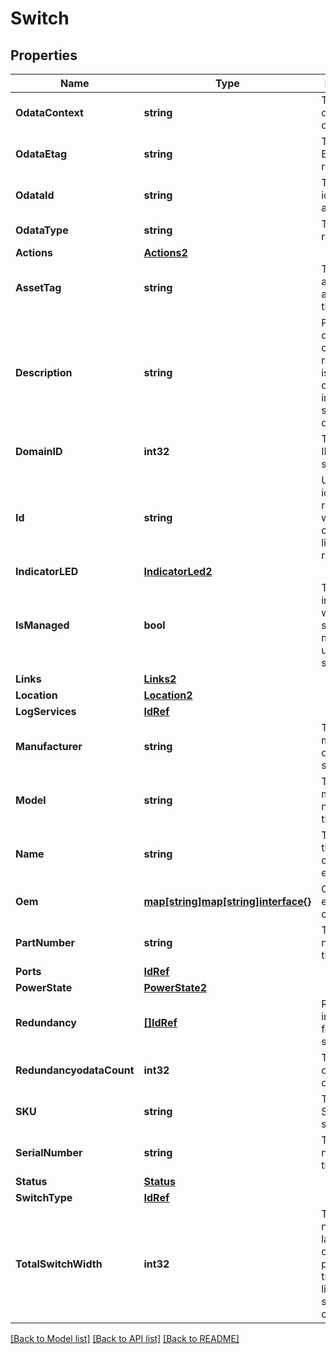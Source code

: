 # Switch

## Properties
Name | Type | Description | Notes
------------ | ------------- | ------------- | -------------
**OdataContext** | **string** | The OData description of a payload. | [optional] 
**OdataEtag** | **string** | The current ETag of the resource. | [optional] 
**OdataId** | **string** | The unique identifier for a resource. | 
**OdataType** | **string** | The type of a resource. | 
**Actions** | [**Actions2**](Actions_2.md) |  | [optional] 
**AssetTag** | **string** | The user assigned asset tag for this switch. | [optional] 
**Description** | **string** | Provides a description of this resource and is used for commonality  in the schema definitions. | [optional] 
**DomainID** | **int32** | The Domain ID for this switch. | [optional] 
**Id** | **string** | Uniquely identifies the resource within the collection of like resources. | 
**IndicatorLED** | [**IndicatorLed2**](IndicatorLED_2.md) |  | [optional] 
**IsManaged** | **bool** | This indicates whether the switch is in a managed or unmanaged state. | [optional] 
**Links** | [**Links2**](Links_2.md) |  | [optional] 
**Location** | [**Location2**](Location_2.md) |  | [optional] 
**LogServices** | [**IdRef**](idRef.md) |  | [optional] 
**Manufacturer** | **string** | This is the manufacturer of this switch. | [optional] 
**Model** | **string** | The product model number of this switch. | [optional] 
**Name** | **string** | The name of the resource or array element. | 
**Oem** | [**map[string]map[string]interface{}**](map[string]interface{}.md) | Oem extension object. | [optional] 
**PartNumber** | **string** | The part number for this switch. | [optional] 
**Ports** | [**IdRef**](idRef.md) |  | [optional] 
**PowerState** | [**PowerState2**](PowerState_2.md) |  | [optional] 
**Redundancy** | [**[]IdRef**](idRef.md) | Redundancy information for the switches. | [optional] 
**RedundancyodataCount** | **int32** | The number of items in a collection. | [optional] 
**SKU** | **string** | This is the SKU for this switch. | [optional] 
**SerialNumber** | **string** | The serial number for this switch. | [optional] 
**Status** | [**Status**](Status.md) |  | [optional] 
**SwitchType** | [**IdRef**](idRef.md) |  | [optional] 
**TotalSwitchWidth** | **int32** | The total number of lanes, phys, or other physical transport links that this switch contains. | [optional] 

[[Back to Model list]](../README.md#documentation-for-models) [[Back to API list]](../README.md#documentation-for-api-endpoints) [[Back to README]](../README.md)


